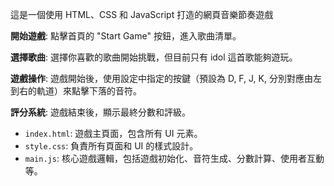 這是一個使用 HTML、CSS 和 JavaScript 打造的網頁音樂節奏遊戲

**開始遊戲**: 點擊首頁的 "Start Game" 按鈕，進入歌曲清單。

**選擇歌曲**: 選擇你喜歡的歌曲開始挑戰，但目前只有 idol 這首歌能夠遊玩。

**遊戲操作**: 遊戲開始後，使用設定中指定的按鍵（預設為 D, F, J, K, 分別對應由左到右的軌道）來點擊下落的音符。

**評分系統**: 遊戲結束後，顯示最終分數和評級。

- `index.html`: 遊戲主頁面，包含所有 UI 元素。
- `style.css`: 負責所有頁面和 UI 的樣式設計。
- `main.js`: 核心遊戲邏輯，包括遊戲初始化、音符生成、分數計算、使用者互動等。


